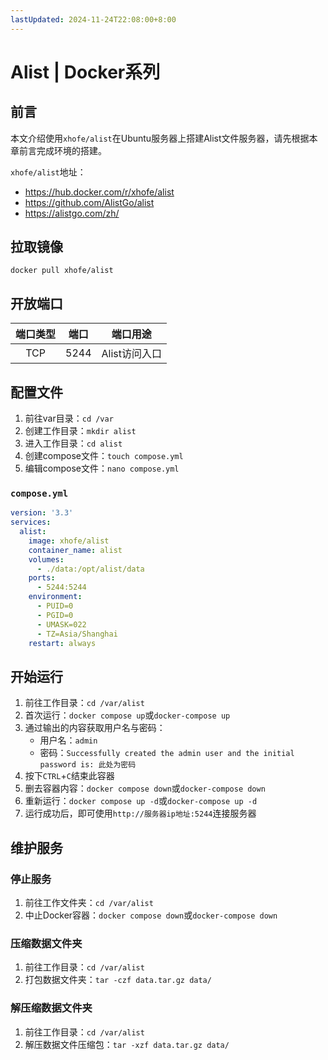 ```yaml
---
lastUpdated: 2024-11-24T22:08:00+8:00
---
```


# Alist | Docker系列

## 前言

本文介绍使用```xhofe/alist```在Ubuntu服务器上搭建Alist文件服务器，请先根据本章前言完成环境的搭建。

```xhofe/alist```地址：
- <https://hub.docker.com/r/xhofe/alist>
- <https://github.com/AlistGo/alist>
- <https://alistgo.com/zh/>

## 拉取镜像

```docker pull xhofe/alist```

## 开放端口

| 端口类型 | 端口  |   端口用途    |
| :------: | :---: | :-----------: |
|   TCP    | 5244  | Alist访问入口 |

## 配置文件

1. 前往var目录：```cd /var```
2. 创建工作目录：```mkdir alist```
3. 进入工作目录：```cd alist```
4. 创建compose文件：```touch compose.yml```
5. 编辑compose文件：```nano compose.yml```

### ```compose.yml```

```yml
version: '3.3'
services:
  alist:
    image: xhofe/alist
    container_name: alist
    volumes:
      - ./data:/opt/alist/data
    ports:
      - 5244:5244
    environment:
      - PUID=0
      - PGID=0
      - UMASK=022
      - TZ=Asia/Shanghai
    restart: always
```

## 开始运行

1. 前往工作目录：```cd /var/alist```
2. 首次运行：```docker compose up```或```docker-compose up```
3. 通过输出的内容获取用户名与密码：
    - 用户名：```admin```
    - 密码：```Successfully created the admin user and the initial password is: 此处为密码```
4. 按下```CTRL```+```C```结束此容器
5. 删去容器内容：```docker compose down```或```docker-compose down```
6. 重新运行：```docker compose up -d```或```docker-compose up -d```
7. 运行成功后，即可使用```http://服务器ip地址:5244```连接服务器

## 维护服务

### 停止服务

1. 前往工作文件夹：```cd /var/alist```
2. 中止Docker容器：```docker compose down```或```docker-compose down```

### 压缩数据文件夹

1. 前往工作目录：```cd /var/alist```
2. 打包数据文件夹：```tar -czf data.tar.gz data/```

### 解压缩数据文件夹

1. 前往工作目录：```cd /var/alist```
2. 解压数据文件压缩包：```tar -xzf data.tar.gz data/```
